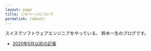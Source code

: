 ```yaml
---
layout: page
title: このページについて
permalink: /about/
---
```


スイスでソフトウェアエンジニアをやっている、
鈴木一生のブログです。

- [2020年5月以前の記事](https://blog.issei.org/)
